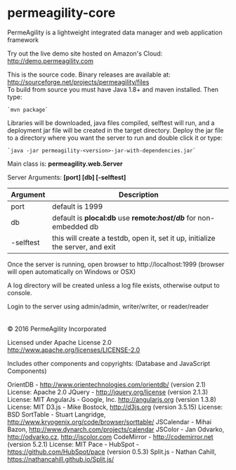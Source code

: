 permeagility-core
=================

PermeAgility is a lightweight integrated data manager and web application framework

Try out the live demo site hosted on Amazon's Cloud: http://demo.permeagility.com

This is the source code. Binary releases are available at: http://sourceforge.net/projects/permeagility/files  
To build from source you must have Java 1.8+ and maven installed.  Then type: 

    `mvn package`

Libraries will be downloaded, java files compiled, selftest will run, and a deployment jar 
file will be created in the target directory.  Deploy the jar file to a directory 
where you want the server to run and double click it or type: 

    `java -jar permeagility-<version>-jar-with-dependencies.jar`

Main class is: <b>permeagility.web.Server</b>

Server Arguments: <b>[port] [db] [-selftest]</b>

Argument | Description
-------- | -----------
port | default is 1999
db | default is <b>plocal:db</b> use <b>remote:_host_/_db_</b> for non-embedded db
-selftest | this will create a testdb, open it, set it up, initialize the server, and exit

Once the server is running, open browser to http://localhost:1999 
(browser will open automatically on Windows or OSX)

A log directory will be created unless a log file exists, otherwise output to console.  

Login to the server using admin/admin, writer/writer, or reader/reader
<br>
<br>
<br>
&copy; 2016 PermeAgility Incorporated

Licensed under Apache License 2.0  http://www.apache.org/licenses/LICENSE-2.0

Includes other components and copyrights: (Database and JavaScript Components)

OrientDB - http://www.orientechnologies.com/orientdb/ (version 2.1)  License: Apache 2.0
JQuery - http://jquery.org/license (version 2.1.3)  License: MIT
AngularJs - Google, Inc. http://angularjs.org (version 1.3.8)  License: MIT
D3.js - Mike Bostock, http://d3js.org (version 3.5.15)  License: BSD
SortTable - Stuart Langridge, http://www.kryogenix.org/code/browser/sorttable/
JSCalendar - Mihai Bazon, http://www.dynarch.com/projects/calendar
JSColor - Jan Odvarko, http://odvarko.cz, http://jscolor.com
CodeMirror - http://codemirror.net (version 5.2.1) License: MIT
Pace - HubSpot - https://github.com/HubSpot/pace  (version 0.5.3)
Split.js - Nathan Cahill, https://nathancahill.github.io/Split.js/  